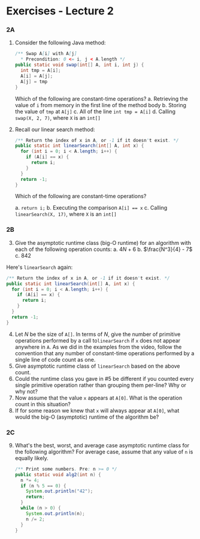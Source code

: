 # Exercises - Lecture 2

### 2A

1. Consider the following Java method:
   ```java
   /** Swap A[i] with A[j] 
     * Precondition: 0 <= i, j < A.length */
   public static void swap(int[] A, int i, int j) {
     int tmp = A[i];
     A[i] = A[j];
     A[j] = tmp
   }
   ```
   Which of the following are constant-time operations?
   a. Retrieving the value of `i` from memory in the first line of the method body
   b. Storing the value of `tmp` at `A[j]`
   c. All of the line `int tmp = A[i]`
   d. Calling `swap(X, 2, 7)`, where `X` is an `int[]`

2. Recall our linear search method:

   ```java
   /** Return the index of x in A, or -1 if it doesn't exist. */
   public static int linearSearch(int[] A, int x) {
     for (int i = 0; i < A.length; i++) {
       if (A[i] == x) {
         return i;
       }
     }
     return -1;
   }
   ```
   Which of the following are constant-time operations?
   
   a. `return i;`
   b. Executing the comparison `A[i] == x`
   c. Calling `linearSearch(X, 17)`, where `X` is an `int[]`

### 2B

3. Give the asymptotic runtime class (big-O runtime) for an algorithm with each of the following operation counts:
   a. $4N + 6$
   b. $\frac{N^3}{4} - 7$
   c. $842$

Here's `linearSearch` again:

```java
/** Return the index of x in A, or -1 if it doesn't exist. */
public static int linearSearch(int[] A, int x) {
  for (int i = 0; i < A.length; i++) {
    if (A[i] == x) {
      return i;
    }
  }
  return -1;
}
```

4. Let $N$ be the size of `A[]`. In terms of $N$, give the number of primitive operations performed by a call to`linearSearch` if `x` does not appear anywhere in `A`. As we did in the examples from the video, follow the convention that any number of constant-time operations performed by a single line of code count as one.
5. Give asymptotic runtime class of `linearSearch` based on the above count.
6. Could the runtime class you gave in #5 be different if you counted every single primitive operation rather than grouping them per-line? Why or why not?
7. Now assume that the value `x` appears at `A[0]`. What is the operation count in this situation?
8. If for some reason we knew that `x` will always appear at `A[0]`, what would the big-O (asymptotic) runtime of the algorithm be?

### 2C

9. What's the best, worst, and average case asymptotic runtime class for the following algorithm? For average case, assume that any value of `n` is equally likely.

   ```java
   /** Print some numbers. Pre: n >= 0 */
   public static void alg2(int n) {
     n *= 4;
     if (n % 5 == 0) {
       System.out.println("42");
       return;
     }
     while (n > 0) {
       System.out.println(n);
       n /= 2;
     }
   }
   ```

   

